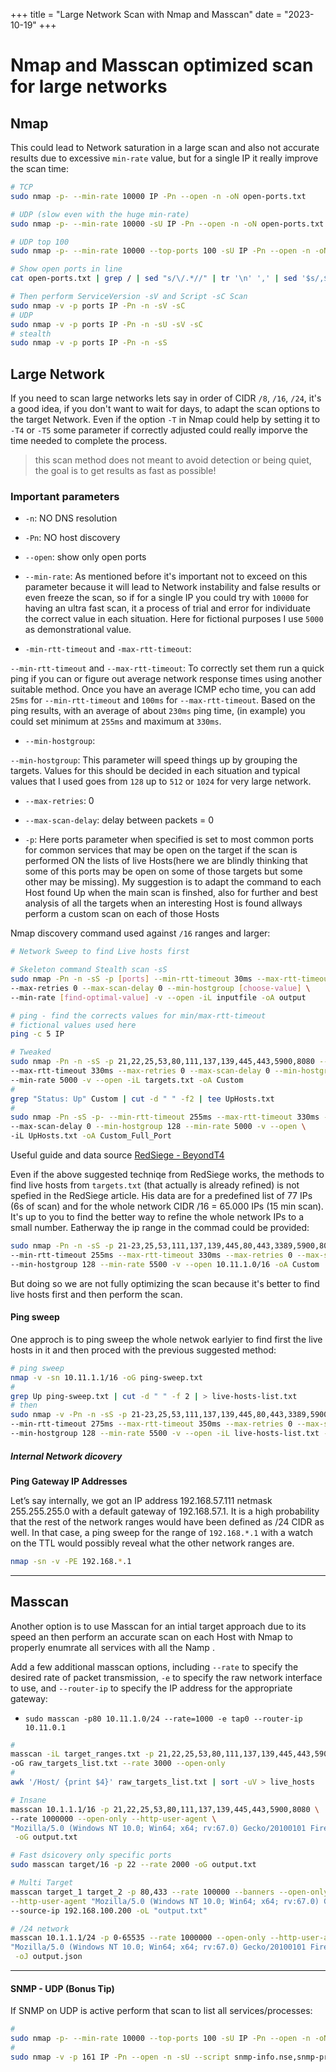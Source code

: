 +++
title = "Large Network Scan with Nmap and Masscan"
date = "2023-10-19"
+++

# Nmap and Masscan optimized scan for large networks

## Nmap

This could lead to Network saturation in a large scan and also not accurate results due to excessive `min-rate` value, but for a single IP it really improve the scan time:

```sh
# TCP
sudo nmap -p- --min-rate 10000 IP -Pn --open -n -oN open-ports.txt

# UDP (slow even with the huge min-rate)
sudo nmap -p- --min-rate 10000 -sU IP -Pn --open -n -oN open-ports.txt

# UDP top 100
sudo nmap -p- --min-rate 10000 --top-ports 100 -sU IP -Pn --open -n -oN open-ports.txt

# Show open ports in line
cat open-ports.txt | grep / | sed "s/\/.*//" | tr '\n' ',' | sed '$s/,$//'

# Then perform ServiceVersion -sV and Script -sC Scan
sudo nmap -v -p ports IP -Pn -n -sV -sC
# UDP
sudo nmap -v -p ports IP -Pn -n -sU -sV -sC
# stealth
sudo nmap -v -p ports IP -Pn -n -sS
```

## Large Network

If you need to scan large networks lets say in order of CIDR `/8`, `/16`, `/24`, it's a good idea, if you don't want to wait for days, to adapt the scan options to the target Network. Even if the option `-T` in Nmap could help by setting it to `-T4` or `-T5` some parameter if correctly adjusted could really imporve the time needed to complete the process.

> this scan method does not meant to avoid detection or being quiet, the goal is to get results as fast as possible!

### Important parameters

* `-n`: NO DNS resolution

* `-Pn`: NO host discovery

* `--open`: show only open ports

* `--min-rate`: As mentioned before it's important not to exceed on this parameter because it will lead to Network instability and false results or even freeze the scan, so if for a single IP you could try with `10000` for having an ultra fast scan, it a process of trial and error for individuate the correct value in each situation. Here for fictional purposes I use `5000` as demonstrational value.

* `-min-rtt-timeout` and `-max-rtt-timeout`:

`--min-rtt-timeout` and `--max-rtt-timeout`: To correctly set them run a quick ping if you can or figure out average network response times using another suitable method. Once you have an average ICMP echo time, you can add `25ms` for `--min-rtt-timeout` and `100ms` for `--max-rtt-timeout`. Based on the ping results, with an average of about `230ms` ping time, (in example) you could set minimum at `255ms` and maximum at `330ms`.

* `--min-hostgroup`:

`--min-hostgroup`: This parameter will speed things up by grouping the targets. Values for this should be decided in each situation and typical values that I used goes from `128` up to `512` or `1024` for very large network.

* `--max-retries`: 0

* `--max-scan-delay`: delay between packets = 0

* `-p`: Here ports parameter when specified is set to most common ports for common services that may be open on the target if the scan is performed ON the lists of live Hosts(here we are blindly thinking that some of this ports may be open on some of those targets but some other may be missing). My suggestion is to adapt the command to each Host found Up when the main scan is finshed, also for further and best analysis of all the targets when an interesting Host is found allways perform a custom scan on each of those Hosts

Nmap discovery command used against `/16` ranges and larger:

```sh
# Network Sweep to find Live hosts first

# Skeleton command Stealth scan -sS
sudo nmap -Pn -n -sS -p [ports] --min-rtt-timeout 30ms --max-rtt-timeout 100ms \
--max-retries 0 --max-scan-delay 0 --min-hostgroup [choose-value] \
--min-rate [find-optimal-value] -v --open -iL inputfile -oA output

# ping - find the corrects values for min/max-rtt-timeout
# fictional values used here
ping -c 5 IP

# Tweaked
sudo nmap -Pn -n -sS -p 21,22,25,53,80,111,137,139,445,443,5900,8080 --min-rtt-timeout 255ms \
--max-rtt-timeout 330ms --max-retries 0 --max-scan-delay 0 --min-hostgroup 128 \
--min-rate 5000 -v --open -iL targets.txt -oA Custom
#
grep "Status: Up" Custom | cut -d " " -f2 | tee UpHosts.txt
#
sudo nmap -Pn -sS -p- --min-rtt-timeout 255ms --max-rtt-timeout 330ms --max-retries 1 \
--max-scan-delay 0 --min-hostgroup 128 --min-rate 5000 -v --open \
-iL UpHosts.txt -oA Custom_Full_Port
```

Useful guide and data source [RedSiege - BeyondT4](https://redsiege.com/blog/2022/07/beyondt4/)

Even if the above suggested techniqe from RedSiege works, the methods to find live hosts from `targets.txt` (that actually is already refined) is not spefied in the RedSiege article. His data are for a predefined list of 77 IPs (6s of scan) and for the whole network CIDR /16 = 65.000 IPs (15 min scan). It's up to you to find the better way to refine the whole network IPs to a small number. Eatherway the ip range in the commad could be provided:

```sh
sudo nmap -Pn -n -sS -p 21-23,25,53,111,137,139,445,80,443,3389,5900,8080,8443 \
--min-rtt-timeout 255ms --max-rtt-timeout 330ms --max-retries 0 --max-scan-delay 0 \
--min-hostgroup 128 --min-rate 5500 -v --open 10.11.1.0/16 -oA Custom
```

But doing so we are not fully optimizing the scan because it's better to find live hosts first and then perform the scan.

#### Ping sweep

One approch is to ping sweep the whole netwok earlyier to find first the live hosts in it and then proced with the previous suggested method:

```sh
# ping sweep
nmap -v -sn 10.11.1.1/16 -oG ping-sweep.txt
#
grep Up ping-sweep.txt | cut -d " " -f 2 | > live-hosts-list.txt
# then
sudo nmap -v -Pn -n -sS -p 21-23,25,53,111,137,139,445,80,443,3389,5900,8080,8443 \
--min-rtt-timeout 275ms --max-rtt-timeout 350ms --max-retries 0 --max-scan-delay 0 \
--min-hostgroup 128 --min-rate 5500 -v --open -iL live-hosts-list.txt -oA Scan_results
```

##### Internal Network dicovery

**Ping Gateway IP Addresses**

Let’s say internally, we got an IP address 192.168.57.111 netmask 255.255.255.0 with a default gateway of 192.168.57.1. It is a high probability that the rest of the network ranges would have been defined as /24 CIDR as well. In that case, a ping sweep for the range of `192.168.*.1` with a watch on the TTL would possibly reveal what the other network ranges are.

```sh
nmap -sn -v -PE 192.168.*.1
```

---


## Masscan

Another option is to use Masscan for an intial target approach due to its speed an then perform an accurate scan on each Host with Nmap to properly enumrate all services with all the Namp .

Add a few additional masscan options, including `--rate` to specify the desired rate of packet transmission, `-e` to specify the raw network interface to use, and `--router-ip` to specify the IP address for the appropriate gateway:

- `sudo masscan -p80 10.11.1.0/24 --rate=1000 -e tap0 --router-ip 10.11.0.1`

```sh
# 
masscan -iL target_ranges.txt -p 21,22,25,53,80,111,137,139,445,443,5900,8080 \
-oG raw_targets_list.txt --rate 3000 --open-only
#
awk '/Host/ {print $4}' raw_targets_list.txt | sort -uV > live_hosts

# Insane
masscan 10.1.1.1/16 -p 21,22,25,53,80,111,137,139,445,443,5900,8080 \
--rate 1000000 --open-only --http-user-agent \
"Mozilla/5.0 (Windows NT 10.0; Win64; x64; rv:67.0) Gecko/20100101 Firefox/67.0"\
 -oG output.txt

# Fast dsicovery only specific ports
sudo masscan target/16 -p 22 --rate 2000 -oG output.txt

# Multi Target
masscan target_1 target_2 -p 80,433 --rate 100000 --banners --open-only\
--http-user-agent "Mozilla/5.0 (Windows NT 10.0; Win64; x64; rv:67.0) Gecko/20100101 Firefox/67.0"\
--source-ip 192.168.100.200 -oL "output.txt"

# /24 network
masscan 10.1.1.1/24 -p 0-65535 --rate 1000000 --open-only --http-user-agent \
"Mozilla/5.0 (Windows NT 10.0; Win64; x64; rv:67.0) Gecko/20100101 Firefox/67.0"\
 -oJ output.json
```

---


#### SNMP - UDP (Bonus Tip)

If SNMP on UDP is active perform that scan to list all services/processes:

```sh
#
sudo nmap -p- --min-rate 10000 --top-ports 100 -sU IP -Pn --open -n -oN open-ports.txt
#
sudo nmap -v -p 161 IP -Pn --open -n -sU --script snmp-info.nse,snmp-processes.nse
```
